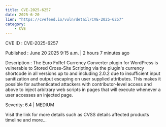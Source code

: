 ```yaml
---
title: CVE-2025-6257
date: 2025-6-20
lien: "https://cvefeed.io/vuln/detail/CVE-2025-6257"
category:
    - CVE
---
```


CVE ID : CVE-2025-6257

Published :  June 20
2025
9:15 a.m. | 2 hours
7 minutes ago

Description : The Euro FxRef Currency Converter plugin for WordPress is vulnerable to Stored Cross-Site Scripting via the plugin's currency shortcode in all versions up to
and including
2.0.2 due to insufficient input sanitization and output escaping on user supplied attributes. This makes it possible for authenticated attackers
with contributor-level access and above
to inject arbitrary web scripts in pages that will execute whenever a user accesses an injected page.

Severity: 6.4 | MEDIUM

Visit the link for more details
such as CVSS details
affected products
timeline
and more...
